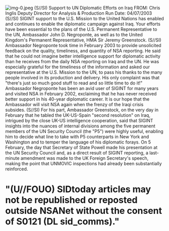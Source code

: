 ![img-0.jpeg](img-0.jpeg)
(S//SI) Support to UN Diplomatic Efforts on Iraq
FROM: Chris Inglis
Deputy Director for Analysis \& Production
Run Date: 04/07/2003
(S//SI) SIGINT support to the U.S. Mission to the United Nations has enabled and continues to enable the diplomatic campaign against Iraq. Your efforts have been essential to the plans of the U.S. Permanent Representative to the UN, Ambassador John D. Negroponte, as well as to the United Kingdom's Permanent Representative, HMA Sir Jeremy Greenstock.
(S//SI) Ambassador Negroponte took time in February 2003 to provide unsolicited feedback on the quality, timeliness, and quantity of NSA reporting. He said that he could not imagine better intelligence support for diplomatic activity than he receives from the daily NSA reporting on Iraq and the UN. He was especially grateful for the timeliness of the information and asked our representative at the U.S. Mission to the UN, to pass his thanks to the many people involved in its production and delivery. His only complaint was that "there's just so much good stuff to read and so little time to do it!" Ambassador Negroponte has been an avid user of SIGINT for many years and visited NSA in February 2002, exclaiming that he has never received better support in his 40-year diplomatic career. It is our hope that the Ambassador will visit NSA again when the frenzy of the Iraqi crisis subsides.
(S//SI) For his part, Ambassador Greenstock, on the very day in February that he tabled the UK-US-Spain "second resolution" on Iraq, intrigued by the close UK-US intelligence cooperation, said that SIGINT insights into the nuances of internal divisions among the five permanent members of the UN Security Council (the "P5") were highly useful, enabling him to decide what line to take with P5 counterparts in New York and Washington and to temper the language of his diplomatic forays. On 5 February, the day that Secretary of State Powell made his presentation at the UN Security Council and, as a direct result of SIGINT reporting, a last-minute amendment was made to the UK Foreign Secretary's speech, making the point that UNMOVIC inspections had already been substantially reinforced.

# "(U//FOUO) SIDtoday articles may not be republished or reposted outside NSANet without the consent of S0121 (DL sid_comms)."
